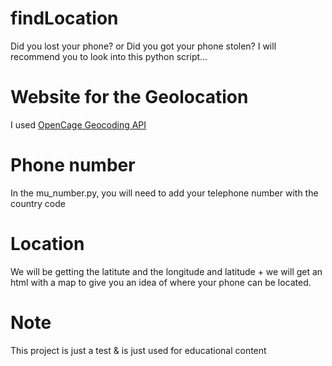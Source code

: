 # findLocation

Did you lost your phone? or Did you got your phone stolen? I will recommend you to look into this python script...


# Website for the Geolocation

I used [OpenCage Geocoding API](https://opencagedata.com/)

# Phone number

In the mu_number.py, you will need to add your telephone number with the country code

# Location

We will be getting the latitute and the longitude and latitude + we will get an html with a map to give you an idea of where your phone can be located.

# Note

This project is just a test & is just used for educational content 